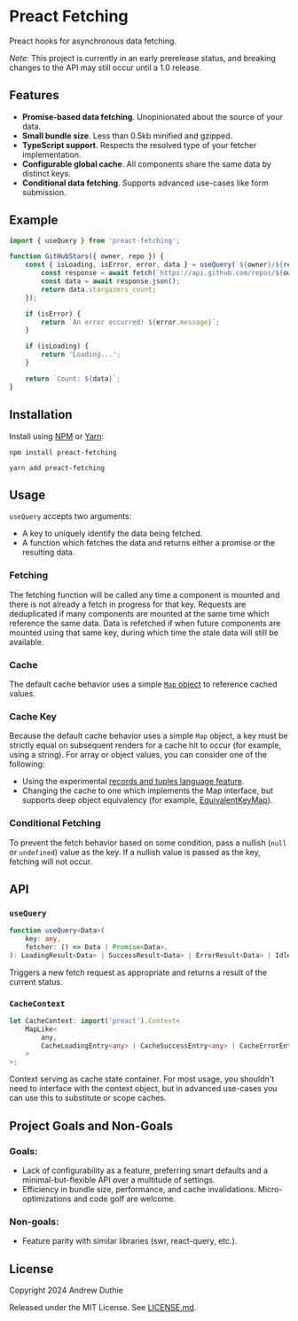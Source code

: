 # Preact Fetching

Preact hooks for asynchronous data fetching.

_Note:_ This project is currently in an early prerelease status, and breaking changes to the API may still occur until a 1.0 release.

## Features

- **Promise-based data fetching**. Unopinionated about the source of your data.
- **Small bundle size**. Less than 0.5kb minified and gzipped.
- **TypeScript support**. Respects the resolved type of your fetcher implementation.
- **Configurable global cache**. All components share the same data by distinct keys.
- **Conditional data fetching**. Supports advanced use-cases like form submission.

## Example

```js
import { useQuery } from 'preact-fetching';

function GitHubStars({ owner, repo }) {
	const { isLoading, isError, error, data } = useQuery(`${owner}/${repo}`, async () => {
		const response = await fetch(`https://api.github.com/repos/${owner}/${repo}`);
		const data = await response.json();
		return data.stargazers_count;
	});

	if (isError) {
		return `An error occurred! ${error.message}`;
	}

	if (isLoading) {
		return 'Loading...';
	}

	return `Count: ${data}`;
}
```

## Installation

Install using [NPM](https://www.npmjs.com/) or [Yarn](https://yarnpkg.com/):

```
npm install preact-fetching
```

```
yarn add preact-fetching
```

## Usage

`useQuery` accepts two arguments:

- A key to uniquely identify the data being fetched.
- A function which fetches the data and returns either a promise or the resulting data.

### Fetching

The fetching function will be called any time a component is mounted and there is not already a fetch in progress for that key. Requests are deduplicated if many components are mounted at the same time which reference the same data. Data is refetched if when future components are mounted using that same key, during which time the stale data will still be available.

### Cache

The default cache behavior uses a simple [`Map` object](https://developer.mozilla.org/en-US/docs/Web/JavaScript/Reference/Global_Objects/Map) to reference cached values.

### Cache Key

Because the default cache behavior uses a simple `Map` object, a key must be strictly equal on subsequent renders for a cache hit to occur (for example, using a string). For array or object values, you can consider one of the following:

- Using the experimental [records and tuples language feature](https://github.com/tc39/proposal-record-tuple).
- Changing the cache to one which implements the Map interface, but supports deep object equivalency (for example, [EquivalentKeyMap](https://github.com/aduth/equivalent-key-map)).

### Conditional Fetching

To prevent the fetch behavior based on some condition, pass a nullish (`null` or `undefined`) value as the key. If a nullish value is passed as the key, fetching will not occur.

## API

### `useQuery`

```ts
function useQuery<Data>(
	key: any,
	fetcher: () => Data | Promise<Data>,
): LoadingResult<Data> | SuccessResult<Data> | ErrorResult<Data> | IdleResult<Data>;
```

Triggers a new fetch request as appropriate and returns a result of the current status.

### `CacheContext`

```ts
let CacheContext: import('preact').Context<
	MapLike<
		any,
		CacheLoadingEntry<any> | CacheSuccessEntry<any> | CacheErrorEntry<any> | CacheIdleEntry<any>
	>
>;
```

Context serving as cache state container. For most usage, you shouldn't need to interface with the context object, but in advanced use-cases you can use this to substitute or scope caches.

## Project Goals and Non-Goals

### Goals:

- Lack of configurability as a feature, preferring smart defaults and a minimal-but-flexible API over a multitude of settings.
- Efficiency in bundle size, performance, and cache invalidations. Micro-optimizations and code golf are welcome.

### Non-goals:

- Feature parity with similar libraries (swr, react-query, etc.).

## License

Copyright 2024 Andrew Duthie

Released under the MIT License. See [LICENSE.md](./LICENSE.md).
